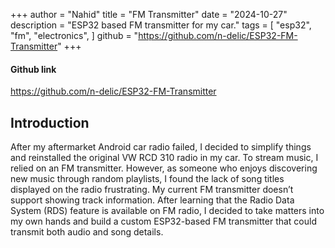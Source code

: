+++
author = "Nahid"
title = "FM Transmitter"
date = "2024-10-27"
description = "ESP32 based FM transmitter for my car."
tags = [
    "esp32",
    "fm",
    "electronics",
]
github = "https://github.com/n-delic/ESP32-FM-Transmitter"
+++

#### Github link
https://github.com/n-delic/ESP32-FM-Transmitter

## Introduction

After my aftermarket Android car radio failed, I decided to simplify things and reinstalled the original VW RCD 310 radio in my car. To stream music, I relied on an FM transmitter. However, as someone who enjoys discovering new music through random playlists, I found the lack of song titles displayed on the radio frustrating. My current FM transmitter doesn’t support showing track information. After learning that the Radio Data System (RDS) feature is available on FM radio, I decided to take matters into my own hands and build a custom ESP32-based FM transmitter that could transmit both audio and song details.